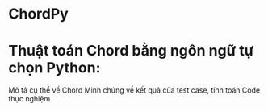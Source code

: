 ﻿# ChordPy
# Thuật toán Chord bằng ngôn ngữ tự chọn Python:
Mô tả cụ thể về Chord
Minh chứng về kết quả của test case, tính toán
Code thực nghiệm


